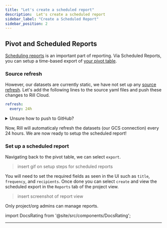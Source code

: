 ```yaml
---
title: "Let's create a scheduled report"
description:  Let's create a scheduled report
sidebar_label: "Create a Scheduled Report"
sidebar_position: 2
---
```

## Pivot and Scheduled Reports

[Scheduling reports](https://docs.rilldata.com/explore/exports) is an important part of reporting. Via Scheduled Reports, you can setup a time-based export of [your pivot table](https://docs.rilldata.com/explore/filters/pivot).


### Source refresh
However, our datasets are currently static, we have not set up any [source refresh](https://docs.rilldata.com/build/connect/source-refresh). Let's add the following lines to the source yaml files and push these changes to Rill Cloud.


```yaml
refresh:
  every: 24h
```
<details>
  <summary>Unsure how to push to GitHub? </summary>

   You can use the following commands to add, commit and push the changes via the CLI.
   ```
    $ git add sources 
    $ git commit -m "24hr refresh to sources"
        [main ef81ff1] 24hr refresh to sources
        2 files changed, 8 insertions(+), 2 deletions(-)
    $ git push origin main
        Enumerating objects: 9, done.
        Counting objects: 100% (9/9), done.
        Delta compression using up to 12 threads
        Compressing objects: 100% (5/5), done.
        Writing objects: 100% (5/5), 473 bytes | 473.00 KiB/s, done.
        Total 5 (delta 3), reused 0 (delta 0), pack-reused 0
        remote: Resolving deltas: 100% (3/3), completed with 3 local objects.
        To https://github.com/royendo/my-rill-tutorial.git
        07b0055..ef81ff1  main -> main

   ```

</details>



Now, Rill will automaticaly refresh the datasets (our GCS connection) every 24 hours.  We are now ready to setup the scheduled report!


### Set up a scheduled report

Navigating back to the pivot table, we can select `export`.

>insert gif on setup steps for scheduled reports

You will need to set the required fields as seen in the UI such as `title`, `frequency`, and `recipients`. Once done you can select `create` and view the scheduled export in the `Reports` tab of the project view.

> insert screenshot of report view

Only project/org admins can manage reports.

import DocsRating from '@site/src/components/DocsRating';

---
<DocsRating />